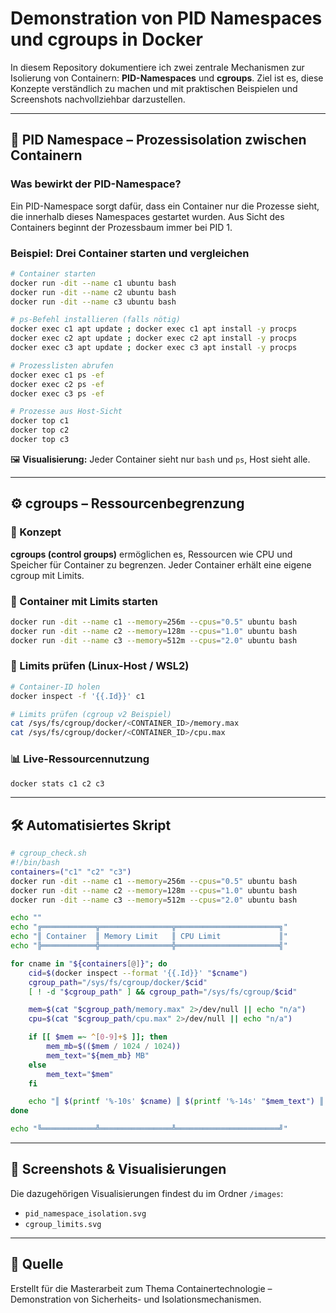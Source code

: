 # Demonstration von PID Namespaces und cgroups in Docker

In diesem Repository dokumentiere ich zwei zentrale Mechanismen zur Isolierung von Containern: **PID-Namespaces** und **cgroups**. Ziel ist es, diese Konzepte verständlich zu machen und mit praktischen Beispielen und Screenshots nachvollziehbar darzustellen.

---

## 🧩 PID Namespace – Prozessisolation zwischen Containern

### Was bewirkt der PID-Namespace?

Ein PID-Namespace sorgt dafür, dass ein Container nur die Prozesse sieht, die innerhalb dieses Namespaces gestartet wurden. Aus Sicht des Containers beginnt der Prozessbaum immer bei PID 1.

### Beispiel: Drei Container starten und vergleichen

```bash
# Container starten
docker run -dit --name c1 ubuntu bash
docker run -dit --name c2 ubuntu bash
docker run -dit --name c3 ubuntu bash

# ps-Befehl installieren (falls nötig)
docker exec c1 apt update ; docker exec c1 apt install -y procps
docker exec c2 apt update ; docker exec c2 apt install -y procps
docker exec c3 apt update ; docker exec c3 apt install -y procps

# Prozesslisten abrufen
docker exec c1 ps -ef
docker exec c2 ps -ef
docker exec c3 ps -ef

# Prozesse aus Host-Sicht
docker top c1
docker top c2
docker top c3
```

🖼️ **Visualisierung:** Jeder Container sieht nur `bash` und `ps`, Host sieht alle.

---

## ⚙️ cgroups – Ressourcenbegrenzung

### 🧠 Konzept

**cgroups (control groups)** ermöglichen es, Ressourcen wie CPU und Speicher für Container zu begrenzen. Jeder Container erhält eine eigene cgroup mit Limits.

### 🧪 Container mit Limits starten

```bash
docker run -dit --name c1 --memory=256m --cpus="0.5" ubuntu bash
docker run -dit --name c2 --memory=128m --cpus="1.0" ubuntu bash
docker run -dit --name c3 --memory=512m --cpus="2.0" ubuntu bash
```

### 🧾 Limits prüfen (Linux-Host / WSL2)

```bash
# Container-ID holen
docker inspect -f '{{.Id}}' c1

# Limits prüfen (cgroup v2 Beispiel)
cat /sys/fs/cgroup/docker/<CONTAINER_ID>/memory.max
cat /sys/fs/cgroup/docker/<CONTAINER_ID>/cpu.max
```

### 📊 Live-Ressourcennutzung

```bash
docker stats c1 c2 c3
```

---

## 🛠 Automatisiertes Skript

```bash
# cgroup_check.sh
#!/bin/bash
containers=("c1" "c2" "c3")
docker run -dit --name c1 --memory=256m --cpus="0.5" ubuntu bash
docker run -dit --name c2 --memory=128m --cpus="1.0" ubuntu bash
docker run -dit --name c3 --memory=512m --cpus="2.0" ubuntu bash

echo ""
echo "╔════════════╦════════════════╦═══════════════════════╗"
echo "║ Container  ║ Memory Limit   ║ CPU Limit             ║"
echo "╠════════════╬════════════════╬═══════════════════════╣"

for cname in "${containers[@]}"; do
    cid=$(docker inspect --format '{{.Id}}' "$cname")
    cgroup_path="/sys/fs/cgroup/docker/$cid"
    [ ! -d "$cgroup_path" ] && cgroup_path="/sys/fs/cgroup/$cid"

    mem=$(cat "$cgroup_path/memory.max" 2>/dev/null || echo "n/a")
    cpu=$(cat "$cgroup_path/cpu.max" 2>/dev/null || echo "n/a")

    if [[ $mem =~ ^[0-9]+$ ]]; then
        mem_mb=$(($mem / 1024 / 1024))
        mem_text="${mem_mb} MB"
    else
        mem_text="$mem"
    fi

    echo "║ $(printf '%-10s' $cname) ║ $(printf '%-14s' "$mem_text") ║ $(printf '%-21s' "$cpu") ║"
done

echo "╚════════════╩════════════════╩═══════════════════════╝"
```

---

## 📂 Screenshots & Visualisierungen

Die dazugehörigen Visualisierungen findest du im Ordner `/images`:

- `pid_namespace_isolation.svg`
- `cgroup_limits.svg`

---

## 📘 Quelle

Erstellt für die Masterarbeit zum Thema Containertechnologie – Demonstration von Sicherheits- und Isolationsmechanismen.